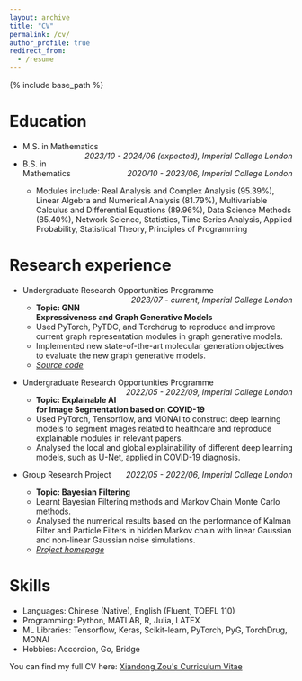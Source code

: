 ```yaml
---
layout: archive
title: "CV"
permalink: /cv/
author_profile: true
redirect_from:
  - /resume
---
```


{% include base_path %}

Education
======
* <p style="text-align:left;">M.S. in Mathematics<span style="float:right;"><i>2023/10 - 2024/06 (expected), Imperial College London</i></span></p>

* <p style="text-align:left;">B.S. in Mathematics<span style="float:right;"><i>2020/10 - 2023/06, Imperial College London</i></span></p>
  
  * Modules include: Real Analysis and Complex Analysis (95.39%), Linear Algebra and Numerical Analysis (81.79%), Multivariable Calculus and Differential Equations (89.96%), Data Science Methods (85.40%), Network Science, Statistics, Time Series Analysis, Applied Probability, Statistical Theory, Principles of Programming


Research experience
======
* <p style="text-align:left;">Undergraduate Research Opportunities Programme<span style="float:right;"><i>2023/07 - current, Imperial College London</i></span></p>

  * **Topic: GNN Expressiveness and Graph Generative Models**
  * Used PyTorch, PyTDC, and Torchdrug to reproduce and improve current graph representation modules in graph generative models.
  * Implemented new state-of-the-art molecular generation objectives to evaluate the new graph generative models.
  * [_Source code_](https://github.com/Yqcca/graph-generative-models)


* <p style="text-align:left;">Undergraduate Research Opportunities Programme<span style="float:right;"><i>2022/05 - 2022/09, Imperial College London</i></span></p>

  * **Topic: Explainable AI for Image Segmentation based on COVID-19**
  * Used PyTorch, Tensorflow, and MONAI to construct deep learning models to segment images related to healthcare and reproduce explainable modules in relevant papers.
  * Analysed the local and global explainability of different deep learning models, such as U-Net, applied in COVID-19 diagnosis.
  

* <p style="text-align:left;">Group Research Project<span style="float:right;"><i>2022/05 - 2022/06, Imperial College London</i></span></p>
  
  * **Topic: Bayesian Filtering**
  * Learnt Bayesian Filtering methods and Markov Chain Monte Carlo methods.
  * Analysed the numerical results based on the performance of Kalman Filter and Particle Filters in hidden Markov chain with linear Gaussian and non-linear Gaussian noise simulations.
  * [_Project homepage_](https://github.com/Yqcca/Filters)


Skills
======
* Languages: Chinese (Native), English (Fluent, TOEFL 110)
* Programming: Python, MATLAB, R, Julia, LATEX
* ML Libraries: Tensorflow, Keras, Scikit-learn, PyTorch, PyG, TorchDrug, MONAI
* Hobbies: Accordion, Go, Bridge

You can find my full CV here: [Xiandong Zou's Curriculum Vitae](../files/github_cv.pdf)
